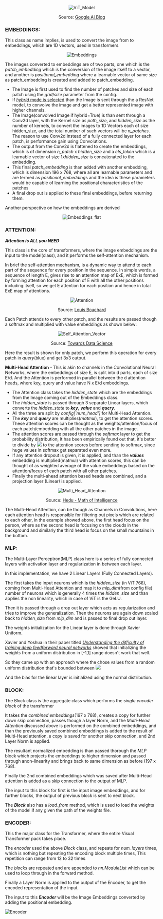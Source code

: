 <p align="center">
  <img src="./asset/gif/ViT_model.gif" alt="ViT_Model">
</p>

<p align="center">Source:
 <a href="https://ai.googleblog.com/2020/12/transformers-for-image-recognition-at.html" target="_blank">Google AI Blog</a>
</p>

### EMBEDDINGS:

This class as name implies, is used to convert the image from to embeddings, which are 1D vectors, used in transformers. 

<p align="center">
  <img src="./asset/images/embeddings.png" alt="Embeddings">
</p>

The images converted to embeddings are of two parts, one which is the *patch_embedding* which is the conversion of the image itself to a vector, and another is *positional_embedding* where a learnable vector of same size as patch_embedding is created and added to patch_embedding.

* The Image is first used to find the number of patches and size of each patch using the *grid*/*size* parameter from the config.
* If <u>*hybrid* mode is selected</u> than the Image is sent through the a ResNet model, to convolve the image and get a better represented image with higher channels.
* The Image(convolved Image if hybrid=True) is than sent through a Conv2d layer, with the Kernel size as *path_size*, and *hidden_size* as the number of kernels, to convert the images to 1D Vectors each of size hidden_size, and the total number of such vectors will be *n_patches*. The reason to use Conv2d instead of a fully connected layer for each patch, is performance gain using Convolutions.
* The output from the Conv2d is flattened to create the embeddings, which is of dimension *n_patch* x *hidden_size*  and a *cls_token* which is a learnable vector of size 1x*hidden_size* is concatenated to the embedding.
* This final *patch_embedding* is than added with another embedding, which is dimension 196 x 768, where all are learnable parameters and are termed as *positional_embeddings* and the idea is these parameters would be capable of learning the positional characteristics of the patches
* A final drop out is applied to these final embeddings, before returning them.

Another perspective on how the embeddings are derived

<p align="center">
  <img src="./asset/images/embeddings_flat.png" alt="Embeddings_flat">
</p>

### ATTENTION:

***Attention is ALL you NEED***

This class is the core of transformers, where the image embeddings are the input to the model(class), and it performs the self-attention mechanism.

In brief the self-attention mechanism, is a dynamic way to attend to each part of the sequence for every position in the sequence. In simple words, a sequence of length E, gives rise to an attention map of ExE, which is formed by forming attention for each position of E with all the other positions including itself, so we get E attention for each position and hence in total ExE map of attentions.

<p align="center">
  <img src="./asset/gif/self_attention.gif" alt="Attention">
</p>

<p align="center">Source: 
 <a href="https://www.louisbouchard.ai/will-transformers-replace-cnns-for-vision/" target="_blank">Louis Bouchard</a>
</p>

Each Patch attends to every other patch, and the results are passed though a softmax and multiplied with value embeddings as shown below:

<p align="center">
  <img src="./asset/images/self_attention_vector.png" alt="Self_Attention_Vector">
</p>

<p align="center">Source: 
 <a href="https://towardsdatascience.com/self-attention-in-computer-vision-2782727021f6" target="_blank">Towards Data Science</a>
</p>

Here the result is shown for only patch, we perform this operation for every patch in *query*(blue) and get 3x3 output.

**Multi-Head Attention** -  This is akin to channels in the Convolutional Neural Networks, where the embeddings of size E, is split into d parts, each of size E/d. And the Attention is performed in parallel between the d attention heads, where key, query and value have N x E/d embeddings.

*  The Attention class takes the *hidden_state* which are the embeddings from the Image coming out of the Embeddings class.
* The *hidden_state* is passed through 3 separate Linear layers, which converts the *hidden_state* to ***key***, ***value*** and ***query***. 
* All the three are split by *config['num_head']* for Multi-Head Attention.
* The ***key*** and ***query*** are multiplies(*matmul*), to get the attention scores. These attention scores can be thought as the weights/attention/focus of each patch/embedding with all the other patches in the image.
* The attention scores are passed through the *softmax* layer to get the probability distribution, It has been empirically found out that, it's better to divide by <img src="https://render.githubusercontent.com/render/math?math=\sqrt{d}"> to the attention scores before sending to softmax, since huge values in softmax get separated even more.
* If any attention dropout is given, it is applied, and than the ***values*** embedding is multiplied(matmul) with attention scores, this can be thought of as weighted average of the value embeddings based on the attention/focus of each patch with all other patches.
* Finally the multi-ahead attention based heads are combined, and a projection layer (Linear) is applied.

<p align="center">
  <img src="./asset/images/multi_head.png" alt="Multi_Head_Attention">
</p>

<p align="center">Source: 
 <a href="https://youtu.be/mMa2PmYJlCo?t=815" target="_blank">Hedu - Math of Intelligence</a>
</p>

The Multi-Head Attention, can be though as Channels in Convolutions, here each attention head is responsible for filtering out pixels which are related to each other, in the example showed above, the first head focus on the person, where as the second head is focusing on the clouds in the background and similarly the third head is focus on the small mountains in the bottom.

### MLP:

The Multi-Layer Perceptron(MLP) class here is a series of fully connected layers with activation layer and regularization in between each layer.

In this implementation, we have 2 Linear Layers (Fully Connected Layers). 

The first takes the input neurons which is the *hidden_size* (in ViT 768), coming from Multi-Head Attention and map it to *mlp_dim*(from config file) number of neurons which is generally 4 times the *hidden_size* and than applies the non linearity, which in case of ViT is the GeLU.

Then it is passed through a drop out layer which acts as regularization and tries to improve the generalization. Then the neurons are again down scaled back to *hidden_size* from *mlp_dim* and is passed to final drop out layer.

The weights initialization for the Linear layer is done through Xavier Uniform.

Xavier and Yoshua in their paper titled [*Understanding the difficulty of training deep feedforward neural networks*](http://proceedings.mlr.press/v9/glorot10a/glorot10a.pdf) showed that initializing the weights from a uniform distribution in [-1,1] range doesn't work that well.

So they came up with an approach where the chose values from a random uniform distribution that's bounded between <img src="https://render.githubusercontent.com/render/math?math=\pm \frac{\sqrt(6)}{\sqrt{(n_i + n_{i+1})}}"> 

And the bias for the linear layer is initialized using the normal distribution.

### BLOCK:

The Block class is the aggregate class which performs the *single encoder block* of the transformer

It takes the *combined embeddings*(197 x 768), creates a copy for further down skip connection, passes though a layer Norm, and the *Multi-Head Attention* discussed above is performed on the combined embeddings, and than the previously saved combined embeddings is added to the result of Multi-Head attention, a copy is saved for another skip connection, and 2nd Layer Norm is applied.

The resultant normalized embedding is than passed thorough the *MLP* block which projects the embeddings to higher dimension and passed through anon-linearity and brings back to same dimension as before (197 x 768).

Finally the 2nd combined embeddings which was saved after Multi-Head attention is added as a skip connection to the output of MLP.

The input to this block for first is the input image embeddings, and for further blocks, the output of previous block is sent to next block.

The ***Block***  also has a *load_from* method, which is used to load the weights of the model if any given the path of the weights file.

### ENCODER:

This the major class for the Transformer, where the entire Visual Transformer pack takes place.

The *encoder* used the above *Block* class, and repeats for *num_layers* times, which is nothing but repeating the encoding block multiple times, This repetition can range from 12 to 32 times.

The *blocks* are repeated and are appended to *nn.ModuleList* which can be used to loop through in the forward method.

Finally a Layer Norm is applied to the output of the Encoder, to get the encoded representation of the input.

The input to this ***Encoder*** will be the Image Embeddings converted by adding the positional embedding.

![Encoder](./asset/images/encoder.png)

